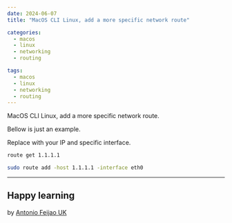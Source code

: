 ```yaml
---
date: 2024-06-07
title: "MacOS CLI Linux, add a more specific network route"

categories:
  - macos
  - linux
  - networking
  - routing

tags:
  - macos
  - linux
  - networking
  - routing
---
```


MacOS CLI Linux, add a more specific network route.

Bellow is just an example.

Replace with your IP and specific interface.

```bash
route get 1.1.1.1

sudo route add -host 1.1.1.1 -interface eth0
```

---

## Happy learning

by [Antonio Feijao UK](https://www.antoniofeijao.com/)

